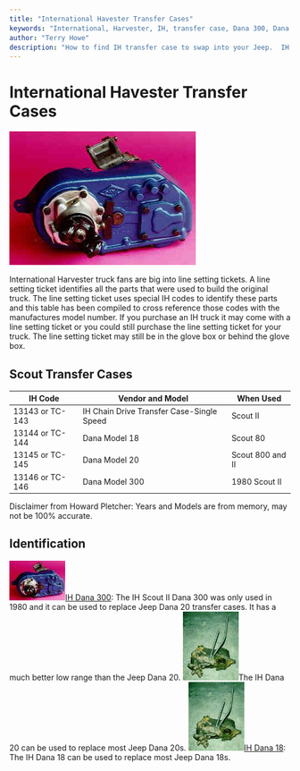 ```yaml
---
title: "International Havester Transfer Cases"
keywords: "International, Harvester, IH, transfer case, Dana 300, Dana 18, Dana 20"
author: "Terry Howe"
description: "How to find IH transfer case to swap into your Jeep.  IH trucks used many heavy duty components suitable for use in Jeep trucks."
---
```

# International Havester Transfer Cases

![Scout 300 back](../../../img/xfer/upgrades/ihd300b.jpg)

International Harvester truck fans are big into line setting tickets. A line setting ticket identifies all the parts that were used to build the original truck. The line setting ticket uses special IH codes to identify these parts and this table has been compiled to cross reference those codes with the manufactures model number. If you purchase an IH truck it may come with a line setting ticket or you could still purchase the line setting ticket for your truck. The line setting ticket may still be in the glove box or behind the glove box.

## Scout Transfer Cases

IH Code| Vendor and Model| When Used
---|---|---
13143 or TC-143| IH Chain Drive Transfer Case-Single Speed| Scout II
13144 or TC-144| Dana Model 18| Scout 80
13145 or TC-145| Dana Model 20| Scout 800 and II
13146 or TC-146| Dana Model 300| 1980 Scout II

Disclaimer from Howard Pletcher: Years and Models are from memory, may not be 100% accurate.

## Identification

![Scout 300 back](../../../img/xfer/upgrades/ihd300b_.jpg)[IH Dana 300](ihd300id.md): The IH Scout II Dana 300 was only used in 1980 and it can be used to replace Jeep Dana 20 transfer cases. It has a much better low range than the Jeep Dana 20. [![Scout Spicer 18](../../../img/xfer/d1801f_.jpg)](ihd20id.md)The IH Dana 20 can be used to replace most Jeep Dana 20s. ![Scout Spicer 18](../../../img/xfer/d1801f_.jpg)[IH Dana 18](ihd18id.md): The IH Dana 18 can be used to replace most Jeep Dana 18s.